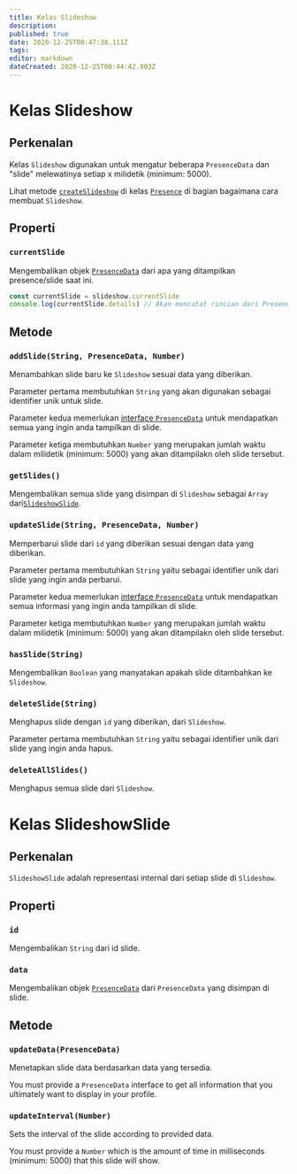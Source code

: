```yaml
---
title: Kelas Slideshow
description:
published: true
date: 2020-12-25T00:47:38.111Z
tags:
editor: markdown
dateCreated: 2020-12-25T00:44:42.803Z
---
```


# Kelas Slideshow

## Perkenalan

Kelas `Slideshow` digunakan untuk mengatur beberapa `PresenceData` dan "slide" melewatinya setiap x milidetik (minimum: 5000).

Lihat metode [`createSlideshow`](/dev/presence/class#createslideshow) di kelas [`Presence`](/dev/presence/class) di bagian bagaimana cara membuat `Slideshow`.

## Properti

### `currentSlide`

Mengembalikan objek [`PresenceData`](/dev/presence/class#presencedata-interface) dari apa yang ditampilkan presence/slide saat ini.

```typescript
const currentSlide = slideshow.currentSlide
console.log(currentSlide.details) // Akan mencatat rincian dari PresenceData
```

## Metode

### `addSlide(String, PresenceData, Number)`

Menambahkan slide baru ke `Slideshow` sesuai data yang diberikan.

Parameter pertama membutuhkan `String` yang akan digunakan sebagai identifier unik untuk slide.

Parameter kedua memerlukan [interface `PresenceData`](/dev/presence/class#presencedata-interface) untuk mendapatkan semua yang ingin anda tampilkan di slide.

Parameter ketiga membutuhkan `Number` yang merupakan jumlah waktu dalam milidetik (minimum: 5000) yang akan ditampilakn oleh slide tersebut.

### `getSlides()`

Mengembalikan semua slide yang disimpan di `Slideshow` sebagai `Array` dari[`SlideshowSlide`](#slideshowslide-class).

### `updateSlide(String, PresenceData, Number)`

Memperbarui slide dari `id` yang diberikan sesuai dengan data yang diberikan.

Parameter pertama membutuhkan `String` yaitu sebagai identifier unik dari slide yang ingin anda perbarui.

Parameter kedua memerlukan [interface `PresenceData`](/dev/presence/class#presencedata-interface) untuk mendapatkan semua informasi yang ingin anda tampilkan di slide.

Parameter ketiga membutuhkan `Number` yang merupakan jumlah waktu dalam milidetik (minimum: 5000) yang akan ditampilakn oleh slide tersebut.

### `hasSlide(String)`

Mengembalikan `Boolean` yang manyatakan apakah slide ditambahkan ke `Slideshow`.

### `deleteSlide(String)`

Menghapus slide dengan `id` yang diberikan, dari `Slideshow`.

Parameter pertama membutuhkan `String` yaitu sebagai identifier unik dari slide yang ingin anda hapus.

### `deleteAllSlides()`

Menghapus semua slide dari `Slideshow`.

# Kelas SlideshowSlide

## Perkenalan

`SlideshowSlide` adalah representasi internal dari setiap slide di `Slideshow`.

## Properti

### `id`

Mengembalikan `String` dari id slide.

### `data`

Mengembalikan objek [`PresenceData`](/dev/presence/class#presencedata-interface) dari `PresenceData` yang disimpan di slide.

## Metode

### `updateData(PresenceData)`

Menetapkan slide data berdasarkan data yang tersedia.

You must provide a `PresenceData` interface to get all information that you ultimately want to display in your profile.

### `updateInterval(Number)`

Sets the interval of the slide according to provided data.

You must provide a `Number` which is the amount of time in milliseconds (minimum: 5000) that this slide will show.